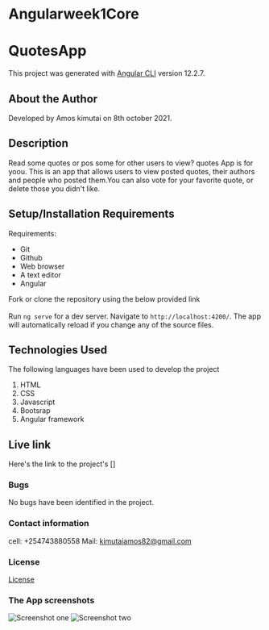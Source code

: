 # Angularweek1Core
# QuotesApp

This project was generated with [Angular CLI](https://github.com/angular/angular-cli) version 12.2.7.

## About the Author
Developed by Amos kimutai on 8th  october 2021.
## Description
Read some quotes or pos some for other users to view? quotes App is for yoou. This is an app that allows users to view posted quotes, their authors and people who posted them.You can also vote for your favorite quote, or delete those you didn't like.
## Setup/Installation Requirements
Requirements:
    <ul>
        <li>Git</li>
        <li>Github</li>
        <li>Web browser</li>
        <li>A text editor</li>
        <li>Angular</li>
    </ul>
Fork or clone the repository using the below provided link</br>
</br>
Run `ng serve` for a dev server. Navigate to `http://localhost:4200/`. The app will automatically reload if you change any of the source files.
## Technologies Used
The following languages have been used to develop the project
    <ol>
        <li>HTML</li>
        <li>CSS</li>
        <li>Javascript</li>
        <li>Bootsrap</li>
        <li>Angular framework</li>
    </ol>
## Live link
Here's the link to the project's []
### Bugs
No bugs have been identified in the project.
### Contact information
cell:  +254743880558
Mail: kimutaiamos82@gmail.com
### License
[License](./license)
### The App screenshots
![Screenshot one](./src/assets/one.png)
![Screenshot two](./src/assets/one2.png)

